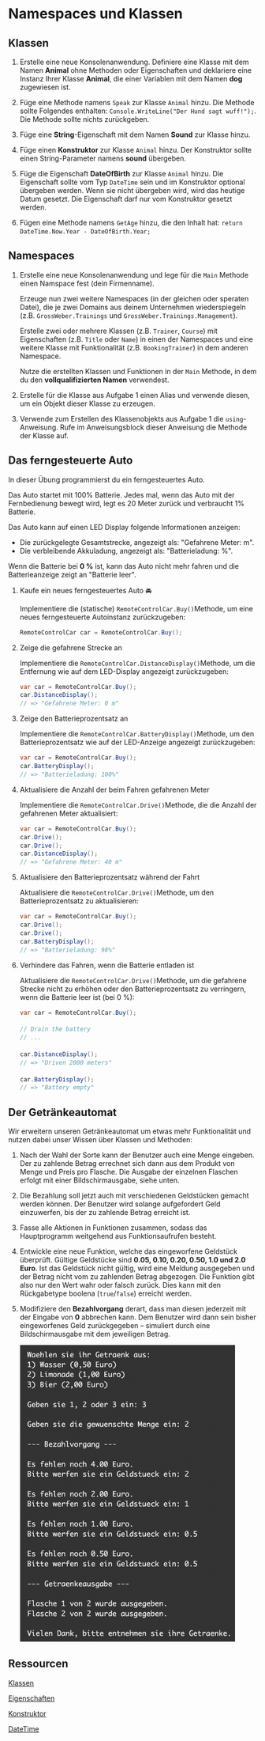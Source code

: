 # Namespaces und Klassen

## Klassen

1. Erstelle eine neue Konsolenanwendung. Definiere eine Klasse mit dem Namen **Animal** ohne Methoden oder Eigenschaften und deklariere eine Instanz Ihrer Klasse **Animal**, die einer Variablen mit dem Namen **dog** zugewiesen ist.

2. Füge eine Methode namens `Speak` zur Klasse `Animal` hinzu. Die Methode sollte Folgendes enthalten: `Console.WriteLine("Der Hund sagt wuff!");`. Die Methode sollte nichts zurückgeben.

3. Füge eine **String**-Eigenschaft mit dem Namen **Sound** zur Klasse hinzu.

4. Füge einen **Konstruktor** zur Klasse `Animal` hinzu. Der Konstruktor sollte einen String-Parameter namens **sound** übergeben.

5. Füge die Eigenschaft **DateOfBirth** zur Klasse `Animal` hinzu. Die Eigenschaft sollte vom Typ `DateTime` sein und im Konstruktor optional übergeben werden. Wenn sie nicht übergeben wird, wird das heutige Datum gesetzt. Die Eigenschaft darf nur vom Konstruktor gesetzt werden.

6. Fügen eine Methode namens `GetAge` hinzu, die den Inhalt hat: `return DateTime.Now.Year - DateOfBirth.Year;`

## Namespaces

1. Erstelle eine neue Konsolenanwendung und lege für die `Main` Methode einen Namspace fest (dein Firmenname).

    Erzeuge nun zwei weitere Namespaces (in der gleichen oder speraten Datei), die je zwei Domains aus deinem Unternehmen wiederspiegeln (z.B. `GrossWeber.Trainings` und `GrossWeber.Trainings.Management`).

    Erstelle zwei oder mehrere Klassen (z.B. `Trainer`, `Course`) mit Eigenschaften (z.B. `Title` oder `Name`) in einen der Namespaces und eine weitere Klasse mit Funktionalität (z.B. `BookingTrainer`) in dem anderen Namespace.

    Nutze die erstellten Klassen und Funktionen in der `Main` Methode, in dem du den **vollqualifizierten Namen** verwendest.

2. Erstelle für die Klasse aus Aufgabe 1 einen Alias und verwende diesen, um ein Objekt dieser Klasse zu erzeugen.

3. Verwende zum Erstellen des Klassenobjekts aus Aufgabe 1 die `using`-Anweisung. Rufe im Anweisungsblock dieser Anweisung die Methode der Klasse auf.

## Das ferngesteuerte Auto

In dieser Übung programmierst du ein ferngesteuertes Auto.

Das Auto startet mit 100% Batterie. Jedes mal, wenn das Auto mit der Fernbedienung bewegt wird, legt es 20 Meter zurück und verbraucht 1% Batterie. 

Das Auto kann auf einen LED Display folgende Informationen anzeigen:
- Die zurückgelegte Gesamtstrecke, angezeigt als: "Gefahrene Meter: <METERS>m".
- Die verbleibende Akkuladung, angezeigt als: "Batterieladung: <PERCENTAGE>%".

Wenn die Batterie bei **0 %** ist, kann das Auto nicht mehr fahren und die Batterieanzeige zeigt an "Batterie leer".

1. Kaufe ein neues ferngesteuertes Auto 🚘

    Implementiere die (statische) `RemoteControlCar.Buy()`Methode, um eine neues ferngesteuerte Autoinstanz zurückzugeben:

    ```csharp
    RemoteControlCar car = RemoteControlCar.Buy();
    ```

2. Zeige die gefahrene Strecke an

    Implementiere die `RemoteControlCar.DistanceDisplay()`Methode, um die Entfernung wie auf dem LED-Display angezeigt zurückzugeben:

    ```csharp
    var car = RemoteControlCar.Buy();
    car.DistanceDisplay();
    // => "Gefahrene Meter: 0 m"
    ```

3. Zeige den Batterieprozentsatz an

    Implementiere die `RemoteControlCar.BatteryDisplay()`Methode, um den Batterieprozentsatz wie auf der LED-Anzeige angezeigt zurückzugeben:

    ```csharp
    var car = RemoteControlCar.Buy();
    car.BatteryDisplay();
    // => "Batterieladung: 100%"
    ```

4. Aktualisiere die Anzahl der beim Fahren gefahrenen Meter

    Implementiere die `RemoteControlCar.Drive()`Methode, die die Anzahl der gefahrenen Meter aktualisiert:

    ```csharp
    var car = RemoteControlCar.Buy();
    car.Drive();
    car.Drive();
    car.DistanceDisplay();
    // => "Gefahrene Meter: 40 m"
    ```

5. Aktualisiere den Batterieprozentsatz während der Fahrt

    Aktualisiere die `RemoteControlCar.Drive()`Methode, um den Batterieprozentsatz zu aktualisieren:

    ```csharp
    var car = RemoteControlCar.Buy();
    car.Drive();
    car.Drive();
    car.BatteryDisplay();
    // => "Batterieladung: 98%"
    ```

6. Verhindere das Fahren, wenn die Batterie entladen ist

    Aktualisiere die `RemoteControlCar.Drive()`Methode, um die gefahrene Strecke nicht zu erhöhen oder den Batterieprozentsatz zu verringern, wenn die Batterie leer ist (bei 0 %):

    ```csharp
    var car = RemoteControlCar.Buy();

    // Drain the battery
    // ...

    car.DistanceDisplay();
    // => "Driven 2000 meters"

    car.BatteryDisplay();
    // => "Battery empty"
    ```

## Der Getränkeautomat

Wir erweitern unseren Getränkeautomat um etwas mehr Funktionalität und nutzen dabei unser Wissen über Klassen und Methoden:

1. Nach der Wahl der Sorte kann der Benutzer auch eine Menge eingeben. Der zu zahlende Betrag errechnet sich dann aus dem Produkt von Menge und Preis pro Flasche. Die Ausgabe der einzelnen Flaschen erfolgt mit einer Bildschirmausgabe, siehe unten.

2. Die Bezahlung soll jetzt auch mit verschiedenen Geldstücken gemacht werden können. Der Benutzer wird solange aufgefordert Geld einzuwerfen, bis der zu zahlende Betrag erreicht ist.

3. Fasse alle Aktionen in Funktionen zusammen, sodass das Hauptprogramm weitgehend aus Funktionsaufrufen besteht.

4. Entwickle eine neue Funktion, welche das eingeworfene Geldstück überprüft. Gültige Geldstücke sind **0.05, 0.10, 0.20, 0.50, 1.0 und 2.0 Euro**. Ist das Geldstück nicht gültig, wird eine Meldung ausgegeben und der Betrag nicht vom zu zahlenden Betrag abgezogen. Die Funktion gibt also nur den Wert wahr oder falsch zurück. Dies kann mit den Rückgabetype boolena (`true`/`false`) erreicht werden.

5. Modifiziere den **Bezahlvorgang** derart, dass man diesen jederzeit mit der Eingabe von **0** abbrechen kann. Dem Benutzer wird dann sein bisher eingeworfenes Geld zurückgegeben – simuliert durch eine Bildschirmausgabe mit dem jeweiligen Betrag.

    <img src="../000-images/060-getraenkeautomat.png" alt="Automat" height="600rem" />

## Ressourcen

[Klassen](https://docs.microsoft.com/de-de/dotnet/csharp/programming-guide/classes-and-structs/classes)

[Eigenschaften](https://docs.microsoft.com/de-de/dotnet/csharp/programming-guide/classes-and-structs/properties)

[Konstruktor](https://docs.microsoft.com/de-de/dotnet/csharp/programming-guide/classes-and-structs/constructors)

[DateTime](https://learn.microsoft.com/de-de/dotnet/api/system.datetime?view=net-6.0)

